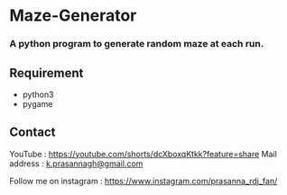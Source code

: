 # Maze-Generator

### A python program to generate random maze at each run.

## Requirement

* python3<br>
* pygame

## Contact 

YouTube : https://youtube.com/shorts/dcXboxqKtkk?feature=share
Mail address : k.prasannagh@gmail.com

Follow me on instagram : https://www.instagram.com/prasanna_rdj_fan/
